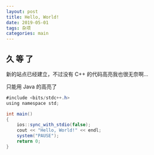 ```yaml
---
layout: post
title: Hello, World!
date: 2019-05-01
tags: 杂项
categories: main
---
```


## 久 等 了

新的站点已经建立，不过没有 C++ 的代码高亮我也很无奈啊...

只能用 Java 的高亮了

```java
#include <bits/stdc++.h>
using namespace std;

int main()
{
    ios::sync_with_stdio(false);
    cout << "Hello, World!" << endl;
    system("PAUSE");
    return 0;
}
```